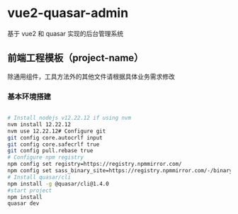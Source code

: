 # vue2-quasar-admin
基于 vue2 和 quasar 实现的后台管理系统
## 前端工程模板（project-name）

除通用组件，工具方法外的其他文件请根据具体业务需求修改

### 基本环境搭建

```bash

# Install nodejs v12.22.12 if using nvm
nvm install 12.22.12
nvm use 12.22.12# Configure git
git config core.autocrlf input
git config core.safecrlf true
git config pull.rebase true
# Configure npm registry
npm config set registry=https://registry.npmmirror.com/
npm config set sass_binary_site=https://registry.npmmirror.com/-/binary/node-sass
# Install quasar/cli
npm install -g @quasar/cli@1.4.0
#start project
npm install
quasar dev
```

